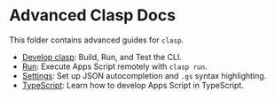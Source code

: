 # Advanced Clasp Docs

This folder contains advanced guides for `clasp`.

- [Develop clasp](docs/develop.md): Build, Run, and Test the CLI.
- [Run](docs/run.md): Execute Apps Script remotely with `clasp run`.
- [Settings](docs/settings.md): Set up JSON autocompletion and `.gs` syntax highlighting.
- [TypeScript](docs/typescript.md): Learn how to develop Apps Script in TypeScript.
